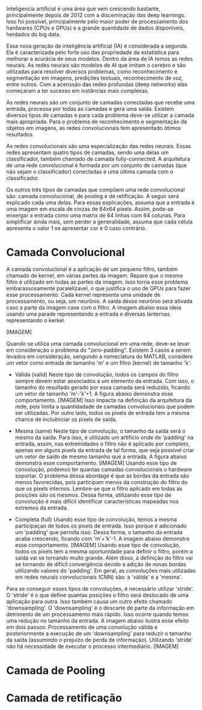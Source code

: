 Inteligencia artificial é uma área que vem crescendo bastante, principalmente depois de 2012 com a disceminação das deep learnings. Isso foi possível, principalmente pelo maior poder de processamento dos hardwares (CPUs e GPUs) e a grande quantidade de dados disponíveis, herdados do big data. 

Essa nova geração de inteligência artificial (IA) é considerada a segunda. Ela é caracterizada pelo forte uso das propriedade da estatística para melhorar a acurácia de seus modelos. Dentro da área de IA temos as redes neurais. As redes neurais são modelos de AI que imitam o cerebro e são utilizadas para resolver diversos problemas, como reconhecimento e segmentação em imagens, predições textuais, reconhecimento de voz, entre outros. Com a acenssão das redes profundas (deep networks) elas começaram a ter sucesso em instâncias mais complexas.

As redes neurais são um conjunto de camadas conectadas que recebe uma entrada, processa por todas as camadas e gera uma saída. Existem diversos tipos de camadas e para cada problema deve-se utilizar a camada mais apropriada. Para o problema de reconhecimento e segmentação de objetos em imagens, as redes convolucionais tem apresentado ótimos resultados.

As redes convolucionais são uma especialização das redes neurais. Essas redes apresentam quatro tipos de camadas, sendo uma delas um classificador, também chamado de camada fully-connected. A arquitetura de uma rede convolucional é formada por um conjunto de camadas (que não sejam o classificador) conectadas e uma última camada com o classificador.

Os outros três tipos de camadas que compõem uma rede convolucional são: camada convolucional, de pooling e de retificação. A seguir será explicado cada uma delas. Para essas explicações, assuma que a entrada é uma imagem em escala de cinzas de 64x64 pixels. Assim, pode-se enxergar a entrada como uma matrix de 64 linhas com 64 colunas. Para simplificar ainda mais, sem perder a generalidade, assuma que cada célula apresenta o valor 1 se apresentar cor e 0 caso contrário.

# Camada Convolucional
A camada convolucional é a aplicação de um pequeno filtro, também chamado de kernel, em várias partes da imagem. Repare que o mesmo filtro é utilizado em todas as partes da imagem. Isso torna esse problema embarassosamente paralelizavel, o que justifica o uso de GPUs para fazer esse processamento. Cada kernel representa uma unidade de processamento, ou seja, um neurônio. A saída desse neurônio será ativada caso a parte da imagem case com o filtro.
A imagem abaixo essa ideia usando uma parade representando a entrada e diversas lanternas representando o kerkel.

[IMAGEM] 

Quando se utiliza uma camada convolucional em uma rede, deve-se levar em consideração o problema do "zero-padding". Existem 3 casos a serem levados em consideração, sengundo a nomeclatura do MATLAB, considere um vetor como entrada de tamanho 'm' e um filtro (kernel) de tamanho 'k':
 - Válida (valid)
Neste tipo de convolução, todos os campos do filtro sempre devem estar associados a um elemento da entrada. Com isso, o tamanho do resultado gerado por essa camada será reduzido, ficando um vetor de tamanho 'm'-'k'+1. A figura abaixo demonstra esse comportamento.
[IMAGEM]
Isso impacta na definição da arquitetura da rede, pois limita a quantidadade de camadas convolucionais que podem ser utilizadas. Por outro lado, todos os pixels de entrada tem a mesma chance de incluênciar os pixels de saída.

 - Mesma (same)
Neste tipo de convolução, o tamanho da saída será o mesmo da saída. Para isso, é utilizado um artifício onde de 'padding' na entrada, assim, nas extremidades o filtro não é aplicado por completo, apenas em alguns pixels da entrada de tal forma, que seja possível criar um vetor de saído de mesmo tamanho que a entrada. A figura abaixo demonstra esse comportamento.
[IMAGEM]
Usando esse tipo de convolução, podemos ter quantas camadas convolucionais o hardware soportar. O problema dessa abordage é que as bordas da entrada são menos favorecidas, pois participam menos da construção do filtro do que os pixels internos. Lembre-se que o filtro aplicado em todas as posições são os mesmos. Dessa forma, utilizando esse tipo de convolução é mais difícil identificar características mapeadas nos extremos da entrada.

 - Completa (full)
Usando esse tipo de convolução, temos a mesma participaçao de todos os pixels de entrada. Isso porque é adicionado um 'padding' que permita isso. Dessa forma, o tamanho da entrada acaba crescendo, ficando com 'm'+'k'-1. A imagem abaixo demonstra esse comportamento.
[IMAGEM]
Usando esse tipo de convolução, todos os pixels tem a mesma oportunidade para definir o filtro, porém a saída vai se tornando muito grande. Além disso, a definição do filtro vai se tornando de difícil convergência devido a adição de novas bordas utilizando valores do 'padding'. Em geral, as convoluções mais utilizadas em redes neurais convolucionais (CNN) são: a 'válida' e a 'mesma'.

Para se conseguir esses tipos de convoluções, é necessário utilizar 'stride'. O 'stride' é o que define quantas posições o filtro será deslocado de uma aplicação para outra. Isso também causa um outro efeito chamado 'downsampling'.
O 'downsampling' é o descarte de parte da informação em detrimento de um processamento mais rápido. Isso ocorre quando temos uma redução no tamanho da entrada. A imagem abaixo ilustra esse efeito em dois passos: Processamento de uma convolução válida e posteriormente a execução de um 'downsampling' para reduzir o tamanho da saída (assumindo o prejuízo de perda de informação). Utilizando 'stride' não há necessidade de executar o processo intermediário. 
[IMAGEM]

# Camada de Pooling

# Camada de retificação
